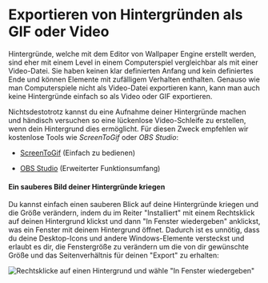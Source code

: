 # Exportieren von Hintergründen als GIF oder Video

Hintergründe, welche mit dem Editor von Wallpaper Engine erstellt werden, sind eher mit einem Level in einem Computerspiel vergleichbar als mit einer Video-Datei. Sie haben keinen klar definierten Anfang und kein definiertes Ende und können Elemente mit zufälligem Verhalten enthalten. Genauso wie man Computerspiele nicht als Video-Datei exportieren kann, kann man auch keine Hintergründe einfach so als Video oder GIF exportieren.

Nichtsdestotrotz kannst du eine Aufnahme deiner Hintergründe machen und händisch versuchen so eine lückenlose Video-Schleife zu erstellen, wenn dein Hintergrund dies ermöglicht. Für diesen Zweck empfehlen wir kostenlose Tools wie *ScreenToGif* oder *OBS Studio*:

* [ScreenToGif](https://www.screentogif.com/) (Einfach zu bedienen)

* [OBS Studio](https://obsproject.com/) (Erweiterter Funktionsumfang)

#### Ein sauberes Bild deiner Hintergründe kriegen

Du kannst einfach einen sauberen Blick auf deine Hintergründe kriegen und die Größe verändern, indem du im Reiter "Installiert" mit einem Rechtsklick auf deinen Hintergrund klickst und dann "In Fenster wiedergeben" anklickst, was ein Fenster mit deinem Hintergrund öffnet. Dadurch ist es unnötig, dass du deine Desktop-Icons und andere Windows-Elemente versteckst und erlaubt es dir, die Fenstergröße zu verändern um die von dir gewünschte Größe und das Seitenverhältnis für deinen "Export" zu erhalten:

![Rechtsklicke auf einen Hintergrund und wähle "In Fenster wiedergeben"](./playinwindow.gif)